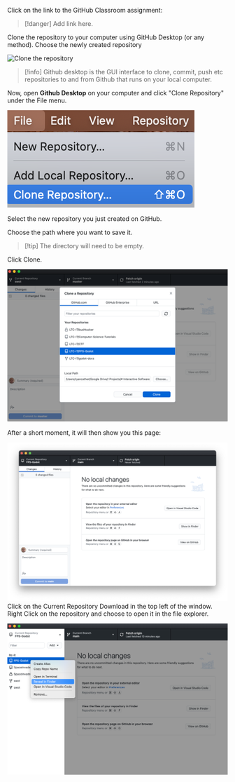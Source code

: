 
Click on the link to the GitHub Classroom assignment:

> [!danger] Add link here.

Clone the repository to your computer using GitHub Desktop (or any method). Choose the newly created repository

![Clone the repository](/_admin/images/repoClone.png)

> [!info] Github desktop is the GUI interface to clone, commit, push etc repositories to and from Github that runs on your local computer.


Now, open **Github Desktop** on your computer and click "Clone Repository" under the File menu.

![githubDesktopClone](_sharedContent/_images/githubDesktopClone.png)

Select the new repository you just created on GitHub.

Choose the path where you want to save it.

> [!tip] The directory will need to be empty.


Click Clone.

![gitHubDesktopSelectClone](_sharedContent/_images/gitHubDesktopSelectClone.png)

After a short moment, it will then show you this page:

![githubDesktopRepo](_sharedContent/_images/githubDesktopRepo.png)
Click on the Current Repository Download in the top left of the window. Right Click on the repository and choose to open it in the file explorer.

![gitHubDesktopReveal](_sharedContent/_images/gitHubDesktopReveal.png)